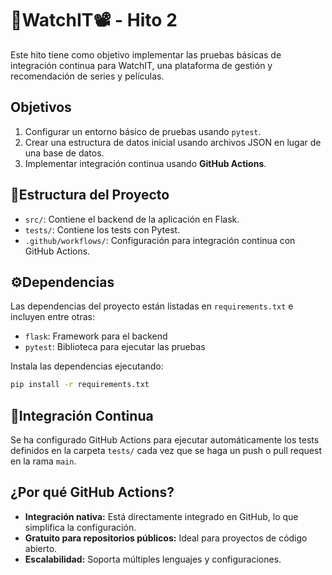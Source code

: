 # 🍿WatchIT📽️ - Hito 2

Este hito tiene como objetivo implementar las pruebas básicas de integración continua para WatchIT, una plataforma de gestión y recomendación de series y películas.

## Objetivos

1. Configurar un entorno básico de pruebas usando `pytest`.
2. Crear una estructura de datos inicial usando archivos JSON en lugar de una base de datos.
3. Implementar integración continua usando **GitHub Actions**.

## 📂Estructura del Proyecto

- `src/`: Contiene el backend de la aplicación en Flask.
- `tests/`: Contiene los tests con Pytest.
- `.github/workflows/`: Configuración para integración continua con GitHub Actions.

## ⚙️Dependencias

Las dependencias del proyecto están listadas en `requirements.txt` e incluyen entre otras:

- `flask`: Framework para el backend
- `pytest`: Biblioteca para ejecutar las pruebas

Instala las dependencias ejecutando:

```bash
pip install -r requirements.txt
```

## 🤖Integración Continua

Se ha configurado GitHub Actions para ejecutar automáticamente los tests definidos en la carpeta `tests/` cada vez que se haga un push o pull request en la rama `main`.

## ¿Por qué GitHub Actions?

- **Integración nativa:** Está directamente integrado en GitHub, lo que simplifica la configuración.
- **Gratuito para repositorios públicos:** Ideal para proyectos de código abierto.
- **Escalabilidad:** Soporta múltiples lenguajes y configuraciones.
